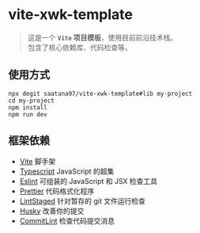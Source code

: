 # vite-xwk-template

> 这是一个 **`Vite` 项目模板**，使用目前前沿技术栈。  
> 包含了核心依赖库、代码检查等。

## 使用方式

```
npx degit saatana97/vite-xwk-template#lib my-project
cd my-project
npm install
npm run dev
```

## 框架依赖

-   [Vite](https://cn.vitejs.dev/) 脚手架
-   [Typescript](https://www.tslang.cn) JavaScript 的超集
-   [Eslint](https://eslint.bootcss.com/) 可组装的 JavaScript 和 JSX 检查工具
-   [Prettier](https://prettier.io/) 代码格式化程序
-   [LintStaged](https://github.com/okonet/lint-staged#readme) 针对暂存的 git 文件运行检查
-   [Husky](https://typicode.github.io/husky) 改善你的提交
-   [CommitLint](https://github.com/conventional-changelog/commitlint#readme) 检查代码提交消息
